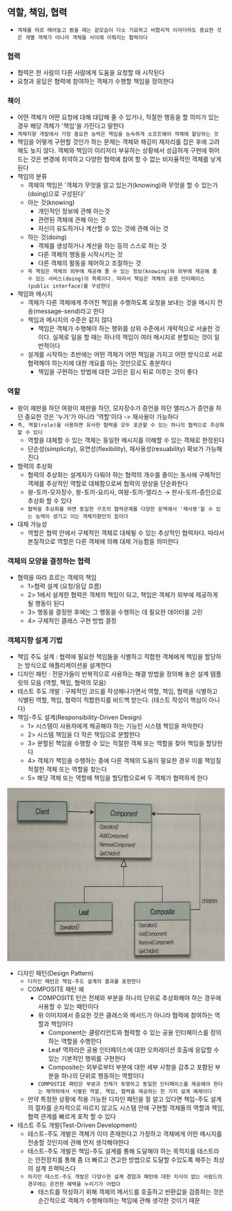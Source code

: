 ## 역할, 책임, 협력

- `객체를 따로 떼어놓고 봤을 때는 겉모습이 다소 기묘하고 비합리적 이라더라도 중요한 것은 개별 객체가 아니라 객체들 사이에 이뤄지는 협력이다`

### 협력

- 협력은 한 사람이 다른 사람에게 도움을 요청할 때 시작된다
- 요청과 응답은 협력에 참여하는 객체가 수행할 책임을 정의한다

### 책이

- 어떤 객체가 어떤 요청에 대해 대답해 줄 수 있거나, 적절한 행동을 할 의미가 있는 경우 해당 객체가 '책임'을 가진다고 말한다
- `객체지향 개발에서 가장 중요한 능력은 책임을 능숙하게 소프트웨어 객체에 할당하는 것`
- 책임을 어떻게 구현할 것인가 하는 문제는 객체와 채깅미 제자리를 잡은 후에 고려해도 늦지 않다. 객체와 책임이 이리저리 부유하는 상황에서 성급하게 구현에 뛰어드는 것은 변경에 취약하고 다양한 협력에 참여 할 수
  없는 비자율적인 객체를 낳게 된다
- 책임의 분류
    - 객체의 책임은 '객체가 무엇을 알고 있는가(knowing)와 무엇을 할 수 있는가(doing)으로 구성된다'
    - 아는 것(knowing)
        - 개인적인 정보에 관해 아는것
        - 관련된 객체에 관해 아는 것
        - 자신이 유도하거나 계산할 수 있는 것에 관해 아는 것
    - 하는 것(doing)
        - 객체를 생성하거나 계산을 하는 등의 스스로 하는 것
        - 다른 객체의 행동을 시작시키는 것
        - 다른 객체의 활동을 제어하고 조절하는 것
    - `즉 책임은 객체의 외부에 제공해 줄 수 있는 정보(knowing)와 외부에 제공해 줄 수 있는 서비스(doing)의 목록이다. 따라서 책임은 객체의 공용 인터페이스(public interface)를 구성한다`
- 책임와 메시지
    - 객체가 다른 객체에게 주어진 책임을 수행하도록 요청을 보내는 것을 메시지 전송(message-send)라고 한다
    - 책임과 메시지의 수준은 같지 않다
        - 책임은 객체가 수행해야 하는 행위를 상위 수준에서 개략적으로 서술한 것이다. 실제로 일을 할 때는 하나의 책임이 여러 메시지로 분할되는 것이 일반적이다
    - 설게를 시작하는 초반에는 어떤 객체가 어떤 책임을 가지고 어떤 방식으로 서로 협력해야 하는지에 대한 개요를 아는 것만으로도 충분하다
        - 책임을 구현하는 방법에 대한 고민은 잠시 뒤로 미루는 것이 좋다

### 역할

- 왕이 재판을 하던 여왕이 재판을 하던, 모자장수가 증언을 하던 앨리스가 증언을 하던 중요한 것은 '누가'가 아니라 '역할'이다 -> 재사용이 가능하다
- `즉, 역할(role)을 사용하면 유사한 협력을 모두 포관할 수 있는 하나의 협력으로 추상화할 수 있다`
    - 역할을 대체할 수 있는 객체는 동일한 메시지를 이해할 수 있는 객체로 한정된다
    - 단순성(simplicity), 유연성(flexibility), 재사용성(resuability) 확보가 가능해진다
- 협력의 추상화
    - 협력의 추상화는 설계자가 다뤄야 하는 협력의 개수를 줄이는 동시에 구체적인 객체를 추상적인 역할로 대체함으로써 협력의 양상을 단순화한다
    - 왕-토끼-모자장수, 왕-토끼-요리사, 여왕-토끼-앨리스 &rarr; 판사-토끼-증인으로 추상화 할 수 있다
    - `협력을 추상화를 하면 동일한 구조의 협력관계를 다양한 문맥에서 '재사용'할 수 있는 능력이 생기고 이는 객체지향만의 힘이다`
- 대체 가능성
    - 역할은 협력 안에서 구체적인 객체로 대체될 수 있는 추상적인 협력자다. 따라서 본질적으로 역할은 다른 객체에 의해 대체 가능함을 의미한다

### 객체의 모양을 결정하는 협력

- 협력을 따라 흐르는 객체의 책임
    - 1>협력 설계 (요청/응답 흐름)
    - 2> 1에서 설게한 협력은 객체의 책임이 되고, 책임은 객체가 외부에 제공하게 될 행동이 된다
    - 3> 행동을 결정한 후에는 그 행동을 수행하는 데 필요한 데이터를 고민
    - 4> 구체적인 클래스 구현 방법 결정

### 객체지향 설계 기법

- 책임 주도 설계 : 협력에 필요한 책임들을 식별하고 적합한 객체에게 책임을 할당하는 방식으로 애플리케이션을 설계한다
- 디자인 패턴 : 전문가들이 반복적으로 사용하는 해결 방법을 정의해 놓은 설계 템플릿의 모음 (역할, 책임, 협력의 모음)
- 테스트 주도 개발 : 구체적인 코드를 작성해나가면서 역할, 책임, 협력을 식별하고 식별된 역할, 책임, 협력이 적합한지를 비드백 받는다. (테스트 작성이 핵심이 아니다)
- 책임-주도 설계(Responsibility-Driven Design)
    - 1> 시스템이 사용자에게 제공해야 하는 기능인 시스템 책임을 파악한다
    - 2> 시스템 책임을 더 작은 책임으로 분할한다
    - 3> 분할된 책임을 수행할 수 있는 적절한 객체 또는 역할을 찾아 책임을 할당한다
    - 4> 객체가 책임을 수행하는 중에 다른 객체의 도움이 필요한 경우 이를 책임질 적절한 객체 또는 역할을 찾는다
    - 5> 해당 객체 또는 역할에 책임을 할당함으로써 두 객체가 협력하게 한다

<img src = "./IMG_5633.JPG" width = "800" height = "400">

- 디자인 패턴(Design Pattern)
    - `디자인 패턴은 책임-주도 설계의 결과를 표현한다`
    - COMPOSITE 패턴 예
        - COMPOSITE 턴은 전체와 부분을 하나의 단위로 추상화해야 하는 경우에 사용할 수 있는 패턴이다
        - 위 이미지에서 중요한 것은 클래스와 메서드가 아니라 협력에 참여하는 역할과 책임이다
            - Component는 클랑리언트와 협력할 수 있는 공용 인터페이스를 정의하는 역할을 수행한다
            - Leaf 역하라은 공용 인터페이스에 대한 오퍼레이션 호출에 응답할 수 있는 기본적인 행위를 구현한다
            - Composite는 외부로부터 부분에 대한 세부 사항을 감추고 포함된 부분을 하나의 단위로 행동하는 역할이다
        - `COMPOSTIE 패턴은 부분과 전체가 투명하고 동일한 인터페이스를 제공해야 한다는 제약하에서 식별된 역할, 책임, 협력을 제공하는 한 가지 설계 예제이다`
    - 만약 특정한 상황에 적용 가능한 디자인 패턴을 잘 알고 있다면 책임-주도 설계의 절차를 순차적으로 따르지 않고도 시스템 안에 구현할 객체들의 역할과 책임, 협력 관계를 빠르게 포착 할 수 있다
- 테스트 주도 개발(Test-Driven Development)
    - 테스트-주도 개발은 객체가 이미 존재한다고 가정하고 객체에게 어떤 메시지를 전송할 것인지에 관해 먼저 생각해야한다
    - 테스트-주도 개발은 책임-주도 설계를 통해 도달해야 하는 목적지를 테스트라는 안전장치를 통해 좀 더 빠르고 견고한 방법으로 도달할 수있도록 해주는 최상의 설계 프랙틱스다
    - `하지만 테스트-주도 개발은 다양ㅇ한 설계 경험과 패턴에 대한 지식이 없는 사람드의 경우에는 온전한 혜택을 누리기가 어렵다`
      - 테스트를 작성하기 위해 객체의 메서드를 호출하고 반환값을 검증하는 것은 순간적으로 객체가 수행해야하는 책임에 관해 생각한 것이기 때문
